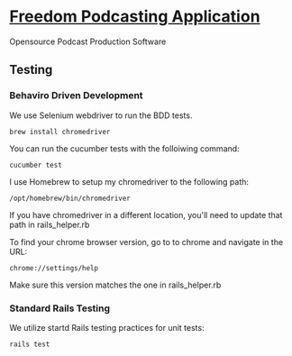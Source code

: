 # [Freedom Podcasting Application](http://app.freedompodcasting.com)

Opensource Podcast Production Software


## Testing

### Behaviro Driven Development

We use Selenium webdriver to run the BDD tests.

`brew install chromedriver`

You can run the cucumber tests with the folloiwing command:

`cucumber test`

I use Homebrew to setup my chromedriver to the following path:

`/opt/homebrew/bin/chromedriver`

If you have chromedriver in a different location, you'll need to update that path in rails_helper.rb

To find your chrome browser version, go to to chrome and navigate in the URL:

`chrome://settings/help`

Make sure this version matches the one in rails_helper.rb

### Standard Rails Testing

We utilize startd Rails testing practices for unit tests:

`rails test`